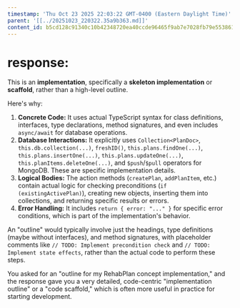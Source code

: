 ```yaml
---
timestamp: 'Thu Oct 23 2025 22:03:22 GMT-0400 (Eastern Daylight Time)'
parent: '[[../20251023_220322.35a9b363.md]]'
content_id: b5cd128c91340c10b42348720ea40ccde96465f9ab7e7028fb79e5538611e6ac
---
```


# response:

This is an **implementation**, specifically a **skeleton implementation** or **scaffold**, rather than a high-level outline.

Here's why:

1. **Concrete Code:** It uses actual TypeScript syntax for class definitions, interfaces, type declarations, method signatures, and even includes `async/await` for database operations.
2. **Database Interactions:** It explicitly uses `Collection<PlanDoc>`, `this.db.collection(...)`, `freshID()`, `this.plans.findOne(...)`, `this.plans.insertOne(...)`, `this.plans.updateOne(...)`, `this.planItems.deleteOne(...)`, and `$push`/`$pull` operators for MongoDB. These are specific implementation details.
3. **Logical Bodies:** The action methods (`createPlan`, `addPlanItem`, etc.) contain actual logic for checking preconditions (`if (existingActivePlan)`), creating new objects, inserting them into collections, and returning specific results or errors.
4. **Error Handling:** It includes `return { error: "..." }` for specific error conditions, which is part of the implementation's behavior.

An "outline" would typically involve just the headings, type definitions (maybe without interfaces), and method signatures, with placeholder comments like `// TODO: Implement precondition check` and `// TODO: Implement state effects`, rather than the actual code to perform these steps.

You asked for an "outline for my RehabPlan concept implementation," and the response gave you a very detailed, code-centric "implementation outline" or a "code scaffold," which is often more useful in practice for starting development.
